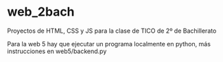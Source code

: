 # web_2bach
Proyectos de HTML, CSS y JS para la clase de TICO de 2º de Bachillerato

Para la web 5 hay que ejecutar un programa localmente en python, más instrucciones en web5/backend.py
